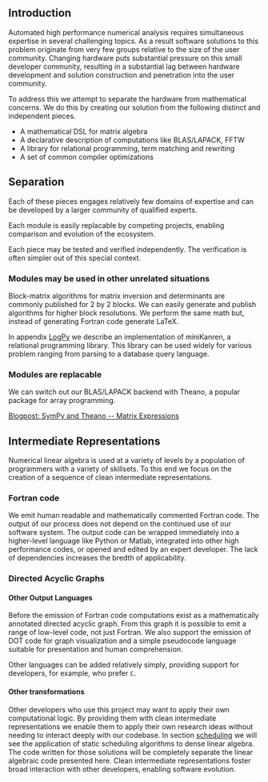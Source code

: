 
Introduction
------------

Automated high performance numerical analysis requires simultaneous expertise in several challenging topics.  As a result software solutions to this problem originate from very few groups relative to the size of the user community.  Changing hardware puts substantial pressure on this small developer community, resulting in a substantial lag between hardware development and solution construction and penetration into the user community.

To address this we attempt to separate the hardware from mathematical concerns.  We do this by creating our solution from the following distinct and independent pieces.

*   A mathematical DSL for matrix algebra
*   A declarative description of computations like BLAS/LAPACK, FFTW
*   A library for relational programming, term matching and rewriting
*   A set of common compiler optimizations

Separation
----------

Each of these pieces engages relatively few domains of expertise and can be developed by a larger community of qualified experts.

Each module is easily replacable by competing projects, enabling comparison and evolution of the ecosystem.

Each piece may be tested and verified independently.  The verification is often simpler out of this special context.

### Modules may be used in other unrelated situations

Block-matrix algorithms for matrix inversion and determinants are commonly published for 2 by 2 blocks.  We can easily generate and publish algorithms for higher block resolutions.  We perform the same math but, instead of generating Fortran code generate LaTeX.

In appendix [LogPy](logpy.md) we describe an implementation of miniKanren, a relational programming library.  This library can be used widely for various problem ranging from parsing to a database query language.

### Modules are replacable

We can switch out our BLAS/LAPACK backend with Theano, a popular package for array programming.

[Blogpost: SymPy and Theano -- Matrix Expressions](http://matthewrocklin.com/blog/work/2013/04/05/SymPy-Theano-part-3/)

Intermediate Representations
----------------------------

Numerical linear algebra is used at a variety of levels by a population of programmers with a variety of skillsets.  To this end we focus on the creation of a sequence of clean intermediate representations.

### Fortran code

We emit human readable and mathematically commented Fortran code.  The output of our process does not depend on the continued use of our software system.  The output code can be wrapped immediately into a higher-level language like Python or Matlab, integrated into other high performance codes, or opened and edited by an expert developer.  The lack of dependencies increases the bredth of applicability.

### Directed Acyclic Graphs

#### Other Output Languages 

Before the emission of Fortran code computations exist as a mathematically annotated directed acyclic graph.  From this graph it is possible to emit a range of low-level code, not just Fortran.   We also support the emission of DOT code for graph visualization and a simple pseudocode language suitable for presentation and human comprehension.

Other languages can be added relatively simply, providing support for developers, for example, who prefer `C`.

#### Other transformations

Other developers who use this project may want to apply their own computational logic.  By providing them with clean intermediate representations we enable them to apply their own research ideas without needing to interact deeply with our codebase.  In section [scheduling](scheduling.md) we will see the application of static scheduling algorithms to dense linear algebra.  The code written for those solutions will be completely separate the linear algebraic code presented here.  Clean intermediate representations foster broad interaction with other developers, enabling software evolution.

